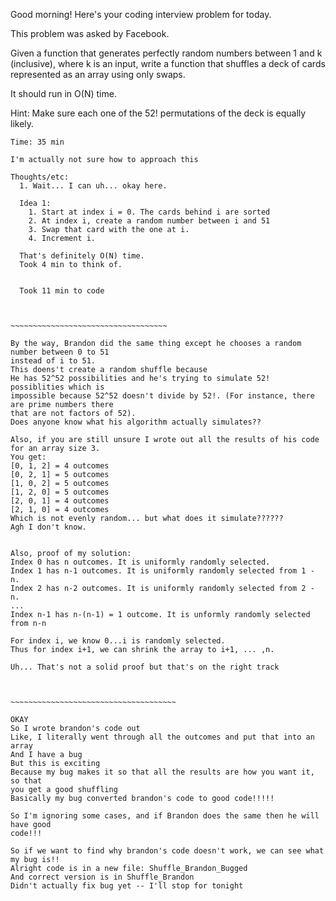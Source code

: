 Good morning! Here's your coding interview problem for today.

This problem was asked by Facebook.

Given a function that generates perfectly random numbers between 1 and k (inclusive), where k is an input, write a function that shuffles a deck of cards represented as an array using only swaps.

It should run in O(N) time.

Hint: Make sure each one of the 52! permutations of the deck is equally likely.

~~~~~~~~~~~~~~~~~~~~~~~~~~~~~~~~~~~~~~~~~~~~`
Time: 35 min

I'm actually not sure how to approach this

Thoughts/etc:
  1. Wait... I can uh... okay here.

  Idea 1:
    1. Start at index i = 0. The cards behind i are sorted
    2. At index i, create a random number between i and 51
    3. Swap that card with the one at i.
    4. Increment i.

  That's definitely O(N) time.
  Took 4 min to think of.


  Took 11 min to code



~~~~~~~~~~~~~~~~~~~~~~~~~~~~~~~~~~~

By the way, Brandon did the same thing except he chooses a random number between 0 to 51
instead of i to 51.
This doens't create a random shuffle because
He has 52^52 possibilities and he's trying to simulate 52! possiblities which is
impossible because 52^52 doesn't divide by 52!. (For instance, there are prime numbers there
that are not factors of 52).
Does anyone know what his algorithm actually simulates??

Also, if you are still unsure I wrote out all the results of his code for an array size 3.
You get:
[0, 1, 2] = 4 outcomes
[0, 2, 1] = 5 outcomes
[1, 0, 2] = 5 outcomes
[1, 2, 0] = 5 outcomes
[2, 0, 1] = 4 outcomes
[2, 1, 0] = 4 outcomes
Which is not evenly random... but what does it simulate??????
Agh I don't know.


Also, proof of my solution:
Index 0 has n outcomes. It is uniformly randomly selected.
Index 1 has n-1 outcomes. It is uniformly randomly selected from 1 - n.
Index 2 has n-2 outcomes. It is uniformly randomly selected from 2 - n.
...
Index n-1 has n-(n-1) = 1 outcome. It is unformly randomly selected from n-n

For index i, we know 0...i is randomly selected.
Thus for index i+1, we can shrink the array to i+1, ... ,n.

Uh... That's not a solid proof but that's on the right track



~~~~~~~~~~~~~~~~~~~~~~~~~~~~~~~~~~~~~

OKAY
So I wrote brandon's code out
Like, I literally went through all the outcomes and put that into an array
And I have a bug
But this is exciting
Because my bug makes it so that all the results are how you want it, so that
you get a good shuffling
Basically my bug converted brandon's code to good code!!!!!

So I'm ignoring some cases, and if Brandon does the same then he will have good
code!!!

So if we want to find why brandon's code doesn't work, we can see what my bug is!!
Alright code is in a new file: Shuffle_Brandon_Bugged
And correct version is in Shuffle_Brandon
Didn't actually fix bug yet -- I'll stop for tonight